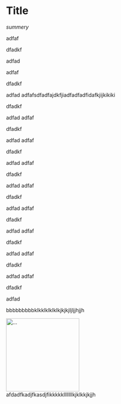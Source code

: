 # Title
*summery*





adfaf


dfadkf


adfad


adfaf
 

dfadkf     


adfad
adfafsdfadfajdkfjiadfadfadfidafkjijkikiki
     

dfadkf


adfad
adfaf


dfadkf


adfad
adfaf


dfadkf


adfad
adfaf


dfadkf


adfad
adfaf


dfadkf


adfad
adfaf


dfadkf


adfad
adfaf


dfadkf


adfad
adfaf


dfadkf


adfad
adfaf


dfadkf


adfad


























bbbbbbbbbklkklklklklkjkjkjljljjhjjh

<div style="width:200px;height:200px">
<img style="width:100%;heith:100%" alt="..."
data-src="https://res.cloudinary.com/sourcetoad/image/upload/v1483582294/frog-sm_sg9llg.jpg"
     >         
     </div>
     afdadfkadjfkasdjfikkkkklllllllkjklkkjkjjh
     